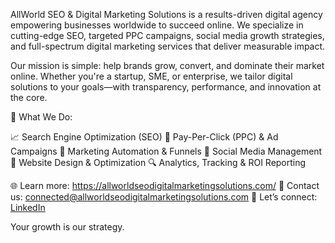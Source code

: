 AllWorld SEO & Digital Marketing Solutions is a results-driven digital agency empowering businesses worldwide to succeed online. We specialize in cutting-edge SEO, targeted PPC campaigns, social media growth strategies, and full-spectrum digital marketing services that deliver measurable impact.

Our mission is simple: help brands grow, convert, and dominate their market online. Whether you're a startup, SME, or enterprise, we tailor digital solutions to your goals—with transparency, performance, and innovation at the core.

💼 What We Do:

📈 Search Engine Optimization (SEO)
🎯 Pay-Per-Click (PPC) & Ad Campaigns
🤖 Marketing Automation & Funnels
📱 Social Media Management
🧩 Website Design & Optimization
🔍 Analytics, Tracking & ROI Reporting

🌐 Learn more: https://allworldseodigitalmarketingsolutions.com/
📩 Contact us: connected@allworldseodigitalmarketingsolutions.com
💬 Let’s connect: [LinkedIn](https://www.linkedin.com/company/allworld-seo-digital-marketing-solutions/)

Your growth is our strategy.
